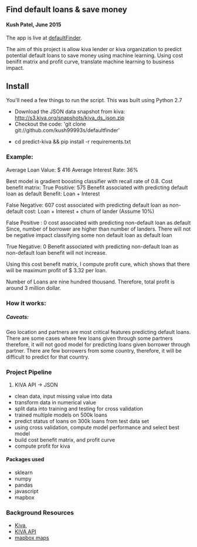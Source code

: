 ## Find default loans & save money 

#### Kush Patel, June 2015

The app is live at [defaultFinder](http://www.defaultfinder.info).  

The aim of this project is allow kiva lender or kiva organization to predict potential default loans to save money using machine learning. Using cost benifit matrix and profit curve, translate machine learning to business impact.

## Install
You'll need a few things to run the script. This was built using Python 2.7 

- Download the JSON data snapshot from kiva: http://s3.kiva.org/snapshots/kiva_ds_json.zip
- Checkout the code: 'git clone git://github.com/kush99993s/defaultfinder' 
* cd predict-kiva && pip install -r requirements.txt

### Example:
Average Loan Value: $ 416
Average Interest Rate: 36%

Best model is gradient boosting classifier with recall rate of 0.8. 
Cost benefit matrix:
True Positive: 575 
	Benefit associated with predicting default loan as default
	Benefit: Loan + Interest


False Negative: 607
	cost associated with predicting default loan as non-default
	cost: Loan + Interest + churn of lander (Assume 10%)

False Positive : 0
	cost associated with predicting non-default loan as default
	Since, number of borrower are higher than number of landers. There will not be negative impact classifying some non default loan as default loan

True Negative: 0
	Benefit associated with predicting non-default loan as non-default loan
	benefit will not increase.

Using this cost benefit matrix, I compute profit cure, which shows that there will be maximum profit of $ 3.32 per loan.

Number of Loans are nine hundred thousand. Therefore, total profit is around 3 million dollar. 

### How it works:




##### Caveats:
Geo location and partners are most critical features predicting default loans. There are some cases where few loans given through some partners therefore, it will not good model for predicting loans given borrower through partner. There are few borrowers from some country, therefore, it will be difficult to predict for that country.


### Project Pipeline
1. KIVA API -> JSON
- clean data, input missing value into data
- transform data in numerical value
- split data into training and testing for cross validation
- trained multiple models on 500k loans
- predict status of loans on 300k loans from test data set
- using cross validation, compute model performance and select best model
- build cost benefit matrix, and profit curve
- compute profit for kiva 



#### Packages used
- sklearn
- numpy
- pandas
- javascript
- mapbox

### Background Resources
- [Kiva](https://kiva.org/), 
- [KIVA API](https://build.kiva.org/)
- [mapbox maps](http://leafletjs.com/)